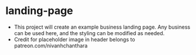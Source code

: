 # landing-page
* This project will create an example business landing page. Any business
can be used here, and the styling can be modified as needed.
* Credit for placeholder image in header belongs to patreon.com/nivanhchanthara
